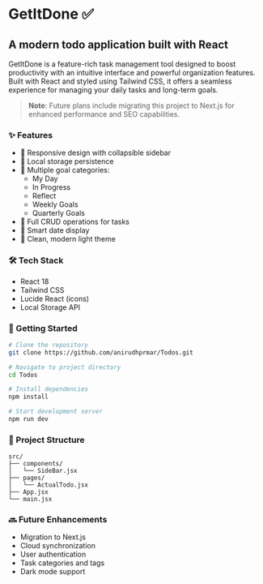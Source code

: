 # GetItDone ✅

## A modern todo application built with React

GetItDone is a feature-rich task management tool designed to boost productivity with an intuitive interface and powerful organization features. Built with React and styled using Tailwind CSS, it offers a seamless experience for managing your daily tasks and long-term goals.

> **Note**: Future plans include migrating this project to Next.js for enhanced performance and SEO capabilities.

### ✨ Features

- 📱 Responsive design with collapsible sidebar
- 💾 Local storage persistence
- 🎯 Multiple goal categories:
  - My Day
  - In Progress
  - Reflect
  - Weekly Goals
  - Quarterly Goals
- 🔄 Full CRUD operations for tasks
- 📅 Smart date display
- 🎨 Clean, modern light theme

### 🛠️ Tech Stack

- React 18
- Tailwind CSS
- Lucide React (icons)
- Local Storage API

### 🚀 Getting Started

```bash
# Clone the repository
git clone https://github.com/anirudhprmar/Todos.git

# Navigate to project directory
cd Todos

# Install dependencies
npm install

# Start development server
npm run dev
```

### 📁 Project Structure

```plaintext
src/
├── components/
│   └── SideBar.jsx
├── pages/
│   └── ActualTodo.jsx
├── App.jsx
└── main.jsx
```

### 🔜 Future Enhancements

- Migration to Next.js
- Cloud synchronization
- User authentication
- Task categories and tags
- Dark mode support

